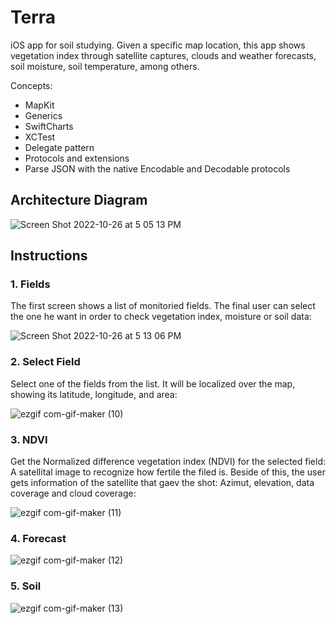 # Terra
iOS app for soil studying. Given a specific map location, this app shows vegetation index through satellite captures, clouds and weather forecasts, soil moisture, soil temperature, among others. 

Concepts:

* MapKit
* Generics
* SwiftCharts
* XCTest
* Delegate pattern
* Protocols and extensions
* Parse JSON with the native Encodable and Decodable protocols


## Architecture Diagram

![Screen Shot 2022-10-26 at 5 05 13 PM](https://user-images.githubusercontent.com/99278919/198147476-9f89cfb1-3c54-4d47-988f-2a20ee577f13.png)

## Instructions
### 1. Fields

The first screen shows a list of monitoried fields. The final user can select the one he want in order to check vegetation index, moisture or soil data:

![Screen Shot 2022-10-26 at 5 13 06 PM](https://user-images.githubusercontent.com/99278919/198148569-3bc58ea2-fd2c-415a-af7c-23c9c63a8ca6.png)


### 2. Select Field

Select one of the fields from the list. It will be localized over the map, showing its latitude, longitude, and area:

![ezgif com-gif-maker (10)](https://user-images.githubusercontent.com/99278919/198189657-bfdfdc6e-1165-40af-928d-f06c9ee281bb.gif)


### 3. NDVI

Get the Normalized difference vegetation index (NDVI) for the selected field: A satellital image to recognize how fertile the filed is. Beside of this, the user gets information of the satellite that gaev the shot: Azimut, elevation, data coverage and cloud coverage:

![ezgif com-gif-maker (11)](https://user-images.githubusercontent.com/99278919/198192200-cd93f57d-b523-4dc7-9f07-3b095bbed7e0.gif)


### 4. Forecast

![ezgif com-gif-maker (12)](https://user-images.githubusercontent.com/99278919/198192614-b8ae56bc-63b4-436c-aab4-34eb108e209b.gif)


### 5. Soil

![ezgif com-gif-maker (13)](https://user-images.githubusercontent.com/99278919/198192831-c59ea2ad-6189-4abc-b27d-99c572ff7e99.gif)
